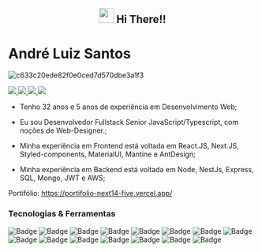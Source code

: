 <h2 align="center"><img src="https://emojis.slackmojis.com/emojis/images/1531849430/4246/blob-sunglasses.gif?1531849430" width="30"/> Hi There!! </h2>

# André Luiz Santos

![c633c20ede82f0e0ced7d570dbe3a1f3](https://user-images.githubusercontent.com/70382532/138322189-2db8df52-9dcb-40a0-88a8-c365466bd33d.gif)

<p align="left">
  <a href="https://www.linkedin.com/in/andr%C3%A9-luiz-844207102/">
    <img src="https://img.shields.io/badge/LinkedIn-0077B5?style=for-the-badge&logo=linkedin&logoColor=white" />
  </a>

  <a href="https://api.whatsapp.com/send?phone=5511979539358">
    <img src="https://img.shields.io/badge/WhatsApp-25D366?style=for-the-badge&logo=whatsapp&logoColor=white" />
  </a>
  
  <a href="mailto:and_consul@outlook.com?subject=Subject&body=Message">
    <img src="https://img.shields.io/badge/Gmail-D14836?style=for-the-badge&logo=gmail&logoColor=white" />
  </a>
  
  <a href="https://www.instagram.com/and_bas7/">
    <img src="https://img.shields.io/badge/Instagram-E4405F?style=for-the-badge&logo=instagram&logoColor=white" />
  </a>
</p>

- Tenho 32 anos e 5 anos de experiência em Desenvolvimento Web;

- Eu sou Desenvolvedor Fullstack Senior JavaScript/Typescript, com noções de Web-Designer.;

- Minha experiência em Frontend está voltada em React.JS, Next.JS, Styled-components, MaterialUI, Mantine e AntDesign;

- Minha experiência em Backend está voltada em Node, NestJs, Express, SQL, Mongo, JWT e AWS;

Portifólio: https://portifolio-next14-five.vercel.app/


### Tecnologias & Ferramentas

![Badge](https://img.shields.io/badge/REACT.js-20232A?style=for-the-badge&logo=react)
![Badge](https://img.shields.io/badge/REACT_ROUTER-CA4245?style=for-the-badge&logo=react-router&logoColor=white)
![Badge](https://img.shields.io/badge/Node.js-43853D?style=for-the-badge&logo=node.js&logoColor=white)
![Badge](https://img.shields.io/badge/JavaScript-323330?style=for-the-badge&logo=javascript&logoColor=F7DF1E)
![Badge](https://img.shields.io/badge/TypeScript-3178C6?style=for-the-badge&logo=typescript&logoColor=white)
![Badge](https://img.shields.io/badge/MySQL-00000F?style=for-the-badge&logo=mysql&logoColor=white)
![Badge](https://img.shields.io/badge/Bootstrap-7952b3?style=for-the-badge&logo=bootstrap&logoColor=white)
![Badge](https://img.shields.io/badge/Next.Js-000000?style=for-the-badge&logo=next.js&logoColor=white)
![Badge](https://img.shields.io/badge/Figma-f24e1e?style=for-the-badge&logo=figma&logoColor=white)
![Badge](https://img.shields.io/badge/Kali_Linux-557C94?style=for-the-badge&logo=kali-linux&logoColor=white)
![Badge](https://img.shields.io/badge/Styled_Components-DB7093?style=for-the-badge&logo=styled-components&logoColor=white)
![Badge](https://img.shields.io/badge/GitHub-181717?style=for-the-badge&logo=github&logoColor=white)
![Badge](https://img.shields.io/badge/Azure_DevOps-0078D7?style=for-the-badge&logo=azure-devops&logoColor=white)
![Badge](https://img.shields.io/badge/Electron-47848F?style=for-the-badge&logo=electron&logoColor=white)
![Badge](https://img.shields.io/badge/Webpack-8DD6F9?style=for-the-badge&logo=webpack&logoColor=white)

